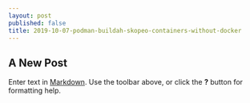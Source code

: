 ```yaml
---
layout: post
published: false
title: 2019-10-07-podman-buildah-skopeo-containers-without-docker
---
```

## A New Post

Enter text in [Markdown](http://daringfireball.net/projects/markdown/). Use the toolbar above, or click the **?** button for formatting help.
